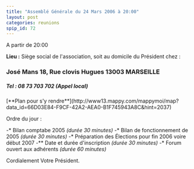 ```yaml
---
title: "Assemblé Générale du 24 Mars 2006 à 20:00"
layout: post
categories: reunions
spip_id: 72
---
```

<p class="chapo">
A partir de 20:00 
</p>


**Lieu :**
Siège social de l'association, soit au domicile du Président chez :

<h3>José Mans
18, Rue clovis Hugues
13003 MARSEILLE

<h5>Tel : 08 73 703 702 (Appel local)</h5>


<p>[**Plan pour s'y rendre**](http://www13.mappy.com/mappymoi/map?data_id=66D03E84-F9CF-42A2-AEA0-B1F745943A8C&amp;hint=2037)  </p>


Ordre du jour :

-* Bilan comptabe 2005 *(durée 30 minutes)*
-* Bilan de fonctionnement de 2005 *(durée 30 minutes)*
-* Préparation des Élections pour fin 2006 voire début 2007
-** Date et durée d'inscription *(durée 30 minutes)*
-* Forum ouvert aux adhérents *(durée 60 minutes)*


Cordialement
Votre Président.